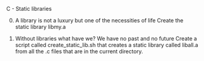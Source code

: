 C - Static libraries

0. A library is not a luxury but one of the necessities of life
Create the static library libmy.a

1. Without libraries what have we? We have no past and no future
Create a script called create_static_lib.sh that creates a static library
called liball.a from all the .c files that are in the current directory.

